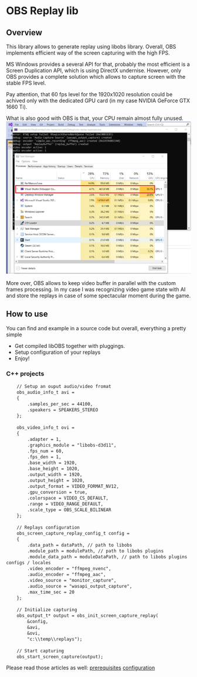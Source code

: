 # OBS Replay lib

## Overview
This library allows to generate replay using libobs library. Overall, OBS implements efficient way of the screen capturing with the high FPS.

MS Windows provides a several API for that, probably the most efficient is a Screen Duplication API, which is using DirectX undernise. However, only OBS provides a complete solution which allows to capture screen with the stable FPS level.

Pay attention, that 60 fps level for the 1920x1020 resolution could be achived only with the dedicated GPU card (in my case NVIDIA GeForce GTX 1660 Ti).

What is also good with OBS is that, your CPU remain almost fully unused.
![CPU usage](/docs/assets/img/cpu-gpu.png)

More over, OBS allows to keep video buffer in parallel with the custom frames processing. In my case I was recognizing video game state with AI and store the replays in case of some spectacular moment during the game.

## How to use
You can find and example in a source code but overall, everything a pretty simple
* Get compiled libOBS together with pluggings.
* Setup configuration of your replays
* Enjoy!

### C++ projects
```
    // Setup an ouput audio/video fromat
    obs_audio_info_t avi = 
    {
        .samples_per_sec = 44100,
        .speakers = SPEAKERS_STEREO
    };

    obs_video_info_t ovi = 
    {
        .adapter = 1, 
        .graphics_module = "libobs-d3d11",
        .fps_num = 60,
        .fps_den = 1,
        .base_width = 1920,
        .base_height = 1020,
        .output_width = 1920,
        .output_height = 1020,
        .output_format = VIDEO_FORMAT_NV12,
        .gpu_conversion = true,
        .colorspace = VIDEO_CS_DEFAULT,
        .range = VIDEO_RANGE_DEFAULT,
        .scale_type = OBS_SCALE_BILINEAR
    };

    // Replays configuration
    obs_screen_capture_replay_config_t config =
    {
        .data_path = dataPath, // path to libobs
        .module_path = modulePath, // path to libobs plugins
        .module_data_path = moduleDataPath, // path to libobs plugins configs / locales
        .video_encoder = "ffmpeg_nvenc",
        .audio_encoder = "ffmpeg_aac",
        .video_source = "monitor_capture",
        .audio_source = "wasapi_output_capture",
        .max_time_sec = 20
    };

    // Initialize capturing
    obs_output_t* output = obs_init_screen_capture_replay(
        &config,
        &avi,
        &ovi,
        "c:\\temp\\replays");

    // Start capturing
    obs_start_screen_capture(output);
```

Please read those articles as well:
[prerequisites](/docs/prerequisites.md)
[configuration](/docs/configuration.md)